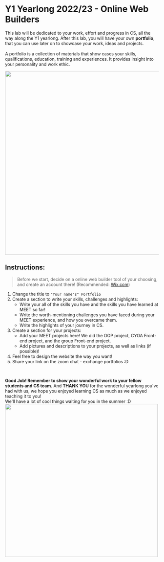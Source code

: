 # Y1 Yearlong 2022/23 - Online Web Builders

This lab will be dedicated to your work, effort and progress in CS, all the way along the Y1 yearlong.
After this lab, you will have your own **portfolio**, that you can use later on to showcase your work, ideas and projects. 
<br><br>
A portfolio is a collection of materials that show cases your skills, qualifications, education, training and experiences. It provides insight into your personality and work ethic. 




<img src="https://assets.justinmind.com/wp-content/uploads/2021/07/ux-portfolio-example-casual-tone.png" width="600">




## Instructions:
> Before we start, decide on a online web builder tool of your choosing, and create an account there! (Recommended: <a href="wix.com" target="_blank">Wix.com</a>)

1. Change the title to `"Your name's" Portfolio`
1. Create a section to write your skills, challenges and highlights:
	- Write your all of the skills you have and the skills you have learned at MEET so far!
	- Write the worth-mentioning challenges you have faced during your MEET experience, and how you overcame them.
	- Write the highlights of your journey in CS.
1. Create a section for your projects:
	- Add your MEET projects here! We did the OOP project, CYOA Front-end project, and the group Front-end project.
	- Add pictures and descriptions to your projects, as well as links (if possible)!
1. Feel free to design the website the way you want!
1. Share your link on the zoom chat - exchange portfolios :D 
	

<br>

**Good Job! Remember to show your wonderful work to your fellow students and CS team.**
And **THANK YOU** for the wonderful yearlong you've had with us, we hope you enjoyed learning CS as much as we enjoyed teaching it to you!
<br> We'll have a lot of cool things waiting for you in the summer :D <br>
<img src="https://www.creative-tim.com/blog/content/images/size/w960/wordpress/2019/09/website-builder.jpg" width="500">

    
  
  
